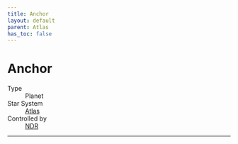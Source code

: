 ```yaml
---
title: Anchor
layout: default
parent: Atlas
has_toc: false
---
```


# Anchor
<dl>
    <dt>Type</dt><dd>Planet</dd>
    <!-- <dt>Class</dt><dd>Habitable</dd> -->
    <dt>Star System</dt><dd><a href="../">Atlas</a></dd>
    <dt>Controlled by</dt><dd><a href="/docs/factions/ndr/">NDR</a></dd>
    <!-- <dt>Population</dt><dd>///</dd> -->
</dl>

----

